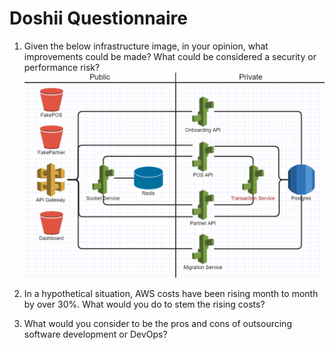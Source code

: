 # Doshii Questionnaire

1. Given the below infrastructure image, in your opinion, what improvements could be made? What could be considered a security or performance risk?
![infrastructure](./img/infra.png)

2. In a hypothetical situation, AWS costs have been rising month to month by over 30%. What would you do to stem the rising costs?

3. What would you consider to be the pros and cons of outsourcing software development or DevOps?
